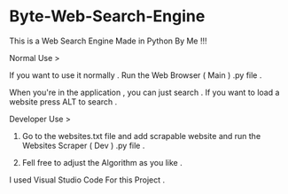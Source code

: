 # Byte-Web-Search-Engine

This is a Web Search Engine Made in Python By Me !!!

Normal Use >

If you want to use it normally . Run the Web Browser ( Main ) .py file . 

When you're in the application , you can just search . If you want to load a website press ALT to search . 

Developer Use >

1. Go to the websites.txt file and add scrapable website and run the Websites Scraper ( Dev ) .py file . 

2. Fell free to adjust the Algorithm as you like . 

I used Visual Studio Code For this Project . 

